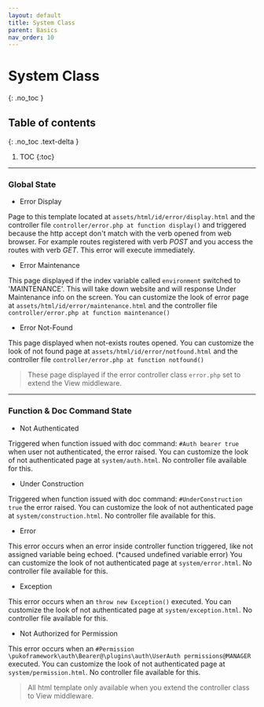 ```yaml
---
layout: default
title: System Class
parent: Basics
nav_order: 10
---
```


# System Class
{: .no_toc }

## Table of contents
{: .no_toc .text-delta }

1. TOC
{:toc}

---

### Global State

* Error Display

Page to this template located at `assets/html/id/error/display.html` and the controller file `controller/error.php at function display()`
and triggered because the http accept don't match with the verb opened from web browser.
For example routes registered with verb *POST* and you access the routes with verb *GET*.
This error will execute immediately.

* Error Maintenance

This page displayed if the index variable called `environment` switched to 'MAINTENANCE'.
This will take down website and will response Under Maintenance info on the screen.
You can customize the look of error page at `assets/html/id/error/maintenance.html` and the controller file `controller/error.php at function maintenance()`

* Error Not-Found

This page displayed when not-exists routes opened.
You can customize the look of not found page at `assets/html/id/error/notfound.html` and the controller file `controller/error.php at function notfound()`

> These page displayed if the error controller class `error.php` set to extend the View middleware.

---

### Function & Doc Command State

* Not Authenticated

Triggered when function issued with doc command: `#Auth bearer true` when user not authenticated, the error raised.
You can customize the look of not authenticated page at `system/auth.html`.
No controller file available for this.

* Under Construction

Triggered when function issued with doc command: `#UnderConstruction true` the error raised.
You can customize the look of not authenticated page at `system/construction.html`.
No controller file available for this.

* Error

This error occurs when an error inside controller function triggered, like not assigned variable being echoed. (*caused undefined variable error)
You can customize the look of not authenticated page at `system/error.html`.
No controller file available for this.

* Exception

This error occurs when an `throw new Exception()` executed.
You can customize the look of not authenticated page at `system/exception.html`.
No controller file available for this.

* Not Authorized for Permission

This error occurs when an `#Permission \pukoframework\auth\Bearer@\plugins\auth\UserAuth permissions@MANAGER` executed.
You can customize the look of not authenticated page at `system/permission.html`.
No controller file available for this.

> All html template only available when you extend the controller class to View middleware.